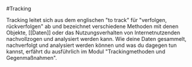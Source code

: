 #Tracking

Tracking leitet sich aus dem englischen "to track" für "verfolgen, rückverfolgen" ab und bezeichnet verschiedene Methoden mit denen Objekte, [[Daten]] oder das Nutzungsverhalten von Internetnutzenden nachvollzogen und analysiert werden kann. Wie deine Daten gesammelt, nachverfolgt und analysiert werden können und was du dagegen tun kannst, erfährt du ausführlich im Modul "Trackingmethoden und Gegenmaßnahmen". 

